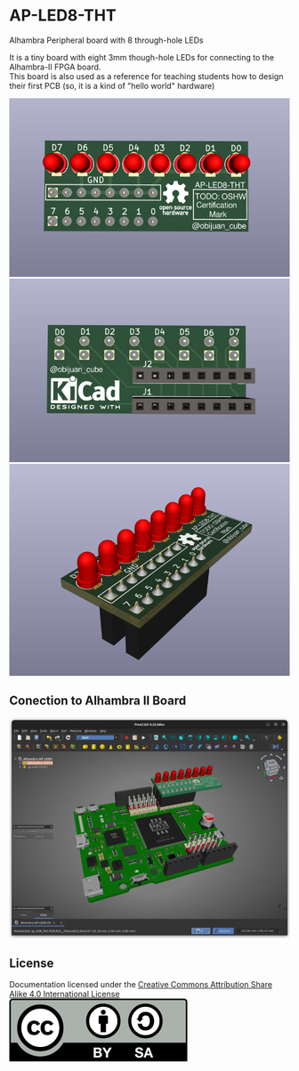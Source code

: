 # AP-LED8-THT
Alhambra Peripheral board with 8 through-hole LEDs

It is a tiny board with eight 3mm though-hole LEDs for connecting to the Alhambra-II FPGA board.  
This board is also used as a reference for teaching students how to design their first PCB (so, it is a kind of "hello world" hardware)

![Top view](DOC/images/ap-led8-tht-3D-top.png)  
![Bottom view](DOC/images/ap-led8-tht-3D-bott.png)  
![Perspective View](DOC/images/ap-led8-tht-3D-perspective.png)  

## Conection to Alhambra II Board

![Alhambra-II+AP-LED8-THT](DOC/images/ap-led8-tht-Alhambra-II-3D.png)


## License

Documentation licensed under the [Creative Commons Attribution Share Alike 4.0 International License](https://creativecommons.org/licenses/by-sa/4.0/)  
![Alt text](DOC/images/CC_BY-SA_icon.svg.png)

